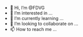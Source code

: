 - 👋 Hi, I’m @FDVG
- 👀 I’m interested in ...
- 🌱 I’m currently learning ...
- 💞️ I’m looking to collaborate on ...
- 📫 How to reach me ...

<!---
FDVG/FDVG is a ✨ special ✨ repository because its `README.md` (this file) appears on your GitHub profile.
You can click the Preview link to take a look at your changes.
--->
